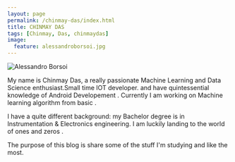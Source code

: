 ```yaml
---
layout: page
permalink: /chinmay-das/index.html
title: CHINMAY DAS
tags: [Chinmay, Das, chinmaydas]
image:
  feature: alessandroborsoi.jpg
---
```

  <img class="image-circle" src="{{ site.url }}/images/alessandroborsoi.jpg" alt="Alessandro Borsoi">

My name is Chinmay Das, a really passionate Machine Learning and Data Science enthusiast.Small time IOT developer.
and have quintessential knowledge of Android Developement . 
Currently I am working on Machine learning algorithm from basic .
 
I have a quite different background: my Bachelor degree is in Instrumentation & Electronics engineering. I am luckily landing to the world of ones and zeros  . 

The purpose of this blog is share some of the stuff I'm studying and like the most.
